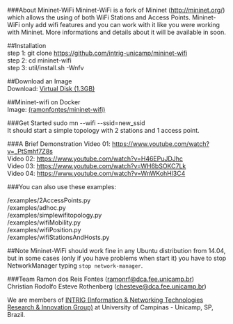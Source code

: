 ###About Mininet-WiFi
Mininet-WiFi is a fork of Mininet (http://mininet.org/) which allows the using of both WiFi Stations and Access Points. Mininet-WiFi only add wifi features and you can work with it like you were working with Mininet. More informations and details about it  will be available in soon.        

##Installation  
step 1: git clone https://github.com/intrig-unicamp/mininet-wifi  
step 2: cd mininet-wifi  
step 3: util/install.sh -Wnfv      

##Download an Image  
Download: [Virtual Disk (1.3GB)](http://intrig.dca.fee.unicamp.br/index.php/projects/projects.html)    

##Mininet-wifi on Docker  
Image: [(ramonfontes/mininet-wifi)](https://registry.hub.docker.com/u/ramonfontes/mininet-wifi/)      
  
###Get Started
sudo mn --wifi --ssid=new_ssid  
It should start a simple topology with 2 stations and 1 access point. 

###A Brief Demonstration
Video 01: https://www.youtube.com/watch?v=_PtSmhf7Z8s  
Video 02: https://www.youtube.com/watch?v=H46EPuJDJhc  
Video 03: https://www.youtube.com/watch?v=WH6bSOKC7Lk  
Video 04: https://www.youtube.com/watch?v=WnWKohHl3C4   
  
###You can also use these examples:   

/examples/2AccessPoints.py  
/examples/adhoc.py  
/examples/simplewifitopology.py  
/examples/wifiMobility.py  
/examples/wifiPosition.py  
/examples/wifiStationsAndHosts.py  

##Note
Mininet-WiFi should work fine in any Ubuntu distribution from 14.04, but in some cases (only if you have problems when start it) you have to stop NetworkManager typing `stop network-manager`.


###Team
Ramon dos Reis Fontes (ramonrf@dca.fee.unicamp.br)  
Christian Rodolfo Esteve Rothenberg (chesteve@dca.fee.unicamp.br)  

We are members of [INTRIG (Information & Networking Technologies Research & Innovation Group)](http://intrig.dca.fee.unicamp.br) at University of Campinas - Unicamp, SP, Brazil.


